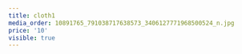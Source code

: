 ```yaml
---
title: cloth1
media_order: 10891765_791038717638573_3406127771968500524_n.jpg
price: '10'
visible: true
---
```



